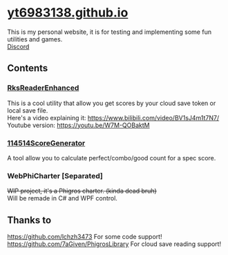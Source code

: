 # [yt6983138.github.io](yt6983138.github.io)
This is my personal website, it is for testing and implementing some fun utilities and games. <br/>
[Discord](https://discord.gg/FAzYQYVETv)
## Contents
### [RksReaderEnhanced](https://yt6983138.github.io/RksReaderEnhanced/index.html)
This is a cool utility that allow you get scores by your cloud save token or local save file. <br/>
Here's a video explaining it: https://www.bilibili.com/video/BV1sJ4m1t7N7/ <br/>
Youtube version: https://youtu.be/W7M-QOBaktM

### [114514ScoreGenerator](https://yt6983138.github.io/114514ScoreGenerator/index.html)
A tool allow you to calculate perfect/combo/good count for a spec score.

### WebPhiCharter [Separated]
~~WIP project, it's a Phigros charter. (kinda dead bruh)~~ <br/>
Will be remade in C# and WPF control.

## Thanks to
https://github.com/lchzh3473 For some code support! <br/>
https://github.com/7aGiven/PhigrosLibrary For cloud save reading support! <br/>
